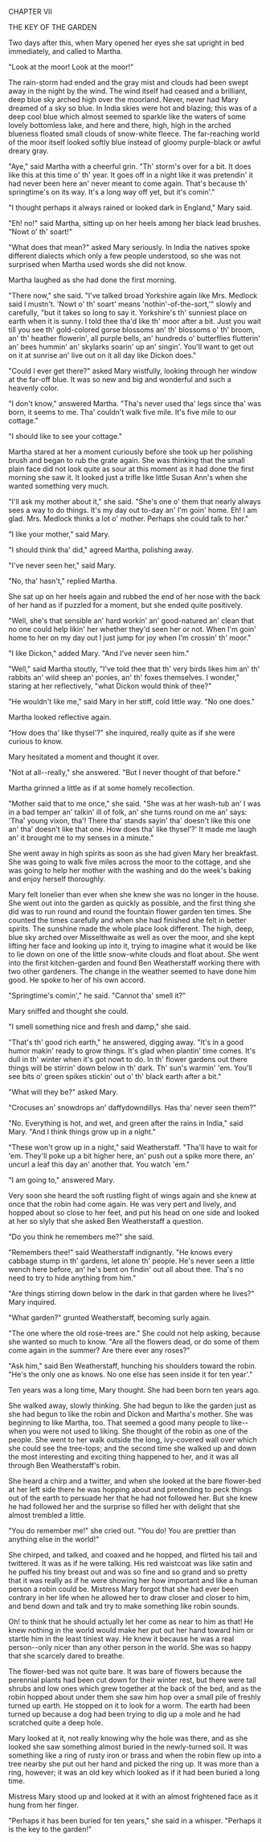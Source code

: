 CHAPTER VII

THE KEY OF THE GARDEN


Two days after this, when Mary opened her eyes she sat upright in bed
immediately, and called to Martha.

"Look at the moor! Look at the moor!"

The rain-storm had ended and the gray mist and clouds had been swept
away in the night by the wind. The wind itself had ceased and a
brilliant, deep blue sky arched high over the moorland. Never, never had
Mary dreamed of a sky so blue. In India skies were hot and blazing; this
was of a deep cool blue which almost seemed to sparkle like the waters
of some lovely bottomless lake, and here and there, high, high in the
arched blueness floated small clouds of snow-white fleece. The
far-reaching world of the moor itself looked softly blue instead of
gloomy purple-black or awful dreary gray.

"Aye," said Martha with a cheerful grin. "Th' storm's over for a bit. It
does like this at this time o' th' year. It goes off in a night like it
was pretendin' it had never been here an' never meant to come again.
That's because th' springtime's on its way. It's a long way off yet, but
it's comin'."

"I thought perhaps it always rained or looked dark in England," Mary
said.

"Eh! no!" said Martha, sitting up on her heels among her black lead
brushes. "Nowt o' th' soart!"

"What does that mean?" asked Mary seriously. In India the natives spoke
different dialects which only a few people understood, so she was not
surprised when Martha used words she did not know.

Martha laughed as she had done the first morning.

"There now," she said. "I've talked broad Yorkshire again like Mrs. Medlock
said I mustn't. 'Nowt o' th' soart' means 'nothin'-of-the-sort,'" slowly
and carefully, "but it takes so long to say it. Yorkshire's th' sunniest
place on earth when it is sunny. I told thee tha'd like th' moor after a
bit. Just you wait till you see th' gold-colored gorse blossoms an' th'
blossoms o' th' broom, an' th' heather flowerin', all purple bells, an'
hundreds o' butterflies flutterin' an' bees hummin' an' skylarks soarin'
up an' singin'. You'll want to get out on it at sunrise an' live out on
it all day like Dickon does."

"Could I ever get there?" asked Mary wistfully, looking through her
window at the far-off blue. It was so new and big and wonderful and such
a heavenly color.

"I don't know," answered Martha. "Tha's never used tha' legs since tha'
was born, it seems to me. Tha' couldn't walk five mile. It's five mile
to our cottage."

"I should like to see your cottage."

Martha stared at her a moment curiously before she took up her polishing
brush and began to rub the grate again. She was thinking that the small
plain face did not look quite as sour at this moment as it had done the
first morning she saw it. It looked just a trifle like little Susan
Ann's when she wanted something very much.

"I'll ask my mother about it," she said. "She's one o' them that nearly
always sees a way to do things. It's my day out to-day an' I'm goin'
home. Eh! I am glad. Mrs. Medlock thinks a lot o' mother. Perhaps she
could talk to her."

"I like your mother," said Mary.

"I should think tha' did," agreed Martha, polishing away.

"I've never seen her," said Mary.

"No, tha' hasn't," replied Martha.

She sat up on her heels again and rubbed the end of her nose with the
back of her hand as if puzzled for a moment, but she ended quite
positively.

"Well, she's that sensible an' hard workin' an' good-natured an' clean
that no one could help likin' her whether they'd seen her or not. When
I'm goin' home to her on my day out I just jump for joy when I'm
crossin' th' moor."

"I like Dickon," added Mary. "And I've never seen him."

"Well," said Martha stoutly, "I've told thee that th' very birds likes
him an' th' rabbits an' wild sheep an' ponies, an' th' foxes themselves.
I wonder," staring at her reflectively, "what Dickon would think of
thee?"

"He wouldn't like me," said Mary in her stiff, cold little way. "No one
does."

Martha looked reflective again.

"How does tha' like thysel'?" she inquired, really quite as if she were
curious to know.

Mary hesitated a moment and thought it over.

"Not at all--really," she answered. "But I never thought of that
before."

Martha grinned a little as if at some homely recollection.

"Mother said that to me once," she said. "She was at her wash-tub an' I
was in a bad temper an' talkin' ill of folk, an' she turns round on me
an' says: 'Tha' young vixon, tha'! There tha' stands sayin' tha'
doesn't like this one an' tha' doesn't like that one. How does tha' like
thysel'?' It made me laugh an' it brought me to my senses in a minute."

She went away in high spirits as soon as she had given Mary her
breakfast. She was going to walk five miles across the moor to the
cottage, and she was going to help her mother with the washing and do
the week's baking and enjoy herself thoroughly.

Mary felt lonelier than ever when she knew she was no longer in the
house. She went out into the garden as quickly as possible, and the
first thing she did was to run round and round the fountain flower
garden ten times. She counted the times carefully and when she had
finished she felt in better spirits. The sunshine made the whole place
look different. The high, deep, blue sky arched over Misselthwaite as
well as over the moor, and she kept lifting her face and looking up into
it, trying to imagine what it would be like to lie down on one of the
little snow-white clouds and float about. She went into the first
kitchen-garden and found Ben Weatherstaff working there with two other
gardeners. The change in the weather seemed to have done him good. He
spoke to her of his own accord.

"Springtime's comin'," he said. "Cannot tha' smell it?"

Mary sniffed and thought she could.

"I smell something nice and fresh and damp," she said.

"That's th' good rich earth," he answered, digging away. "It's in a good
humor makin' ready to grow things. It's glad when plantin' time comes.
It's dull in th' winter when it's got nowt to do. In th' flower gardens
out there things will be stirrin' down below in th' dark. Th' sun's
warmin' 'em. You'll see bits o' green spikes stickin' out o' th' black
earth after a bit."

"What will they be?" asked Mary.

"Crocuses an' snowdrops an' daffydowndillys. Has tha' never seen them?"

"No. Everything is hot, and wet, and green after the rains in India,"
said Mary. "And I think things grow up in a night."

"These won't grow up in a night," said Weatherstaff. "Tha'll have to
wait for 'em. They'll poke up a bit higher here, an' push out a spike
more there, an' uncurl a leaf this day an' another that. You watch 'em."

"I am going to," answered Mary.

Very soon she heard the soft rustling flight of wings again and she knew
at once that the robin had come again. He was very pert and lively, and
hopped about so close to her feet, and put his head on one side and
looked at her so slyly that she asked Ben Weatherstaff a question.

"Do you think he remembers me?" she said.

"Remembers thee!" said Weatherstaff indignantly. "He knows every cabbage
stump in th' gardens, let alone th' people. He's never seen a little
wench here before, an' he's bent on findin' out all about thee. Tha's no
need to try to hide anything from him."

"Are things stirring down below in the dark in that garden where he
lives?" Mary inquired.

"What garden?" grunted Weatherstaff, becoming surly again.

"The one where the old rose-trees are." She could not help asking,
because she wanted so much to know. "Are all the flowers dead, or do
some of them come again in the summer? Are there ever any roses?"

"Ask him," said Ben Weatherstaff, hunching his shoulders toward the
robin. "He's the only one as knows. No one else has seen inside it for
ten year'."

Ten years was a long time, Mary thought. She had been born ten years
ago.

She walked away, slowly thinking. She had begun to like the garden just
as she had begun to like the robin and Dickon and Martha's mother. She
was beginning to like Martha, too. That seemed a good many people to
like--when you were not used to liking. She thought of the robin as one
of the people. She went to her walk outside the long, ivy-covered wall
over which she could see the tree-tops; and the second time she walked
up and down the most interesting and exciting thing happened to her, and
it was all through Ben Weatherstaff's robin.

She heard a chirp and a twitter, and when she looked at the bare
flower-bed at her left side there he was hopping about and pretending to
peck things out of the earth to persuade her that he had not followed
her. But she knew he had followed her and the surprise so filled her
with delight that she almost trembled a little.

"You do remember me!" she cried out. "You do! You are prettier than
anything else in the world!"

She chirped, and talked, and coaxed and he hopped, and flirted his tail
and twittered. It was as if he were talking. His red waistcoat was like
satin and he puffed his tiny breast out and was so fine and so grand and
so pretty that it was really as if he were showing her how important and
like a human person a robin could be. Mistress Mary forgot that she had
ever been contrary in her life when he allowed her to draw closer and
closer to him, and bend down and talk and try to make something like
robin sounds.

Oh! to think that he should actually let her come as near to him as
that! He knew nothing in the world would make her put out her hand
toward him or startle him in the least tiniest way. He knew it because
he was a real person--only nicer than any other person in the world. She
was so happy that she scarcely dared to breathe.

The flower-bed was not quite bare. It was bare of flowers because the
perennial plants had been cut down for their winter rest, but there were
tall shrubs and low ones which grew together at the back of the bed, and
as the robin hopped about under them she saw him hop over a small pile
of freshly turned up earth. He stopped on it to look for a worm. The
earth had been turned up because a dog had been trying to dig up a mole
and he had scratched quite a deep hole.

Mary looked at it, not really knowing why the hole was there, and as she
looked she saw something almost buried in the newly-turned soil. It was
something like a ring of rusty iron or brass and when the robin flew up
into a tree nearby she put out her hand and picked the ring up. It was
more than a ring, however; it was an old key which looked as if it had
been buried a long time.

Mistress Mary stood up and looked at it with an almost frightened face
as it hung from her finger.

"Perhaps it has been buried for ten years," she said in a whisper.
"Perhaps it is the key to the garden!"




